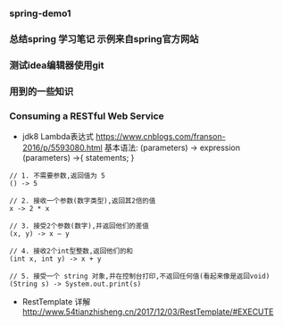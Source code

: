 ### spring-demo1
### 总结spring 学习笔记 示例来自spring官方网站
### 测试idea编辑器使用git  
### 用到的一些知识
### Consuming a RESTful Web Service  
- jdk8 Lambda表达式  https://www.cnblogs.com/franson-2016/p/5593080.html
基本语法:
(parameters) -> expression  
(parameters) ->{ statements; }
```
// 1. 不需要参数,返回值为 5  
() -> 5  
  
// 2. 接收一个参数(数字类型),返回其2倍的值  
x -> 2 * x  
  
// 3. 接受2个参数(数字),并返回他们的差值  
(x, y) -> x – y  
  
// 4. 接收2个int型整数,返回他们的和  
(int x, int y) -> x + y  
  
// 5. 接受一个 string 对象,并在控制台打印,不返回任何值(看起来像是返回void)  
(String s) -> System.out.print(s)  
```  

- RestTemplate 详解  http://www.54tianzhisheng.cn/2017/12/03/RestTemplate/#EXECUTE  

